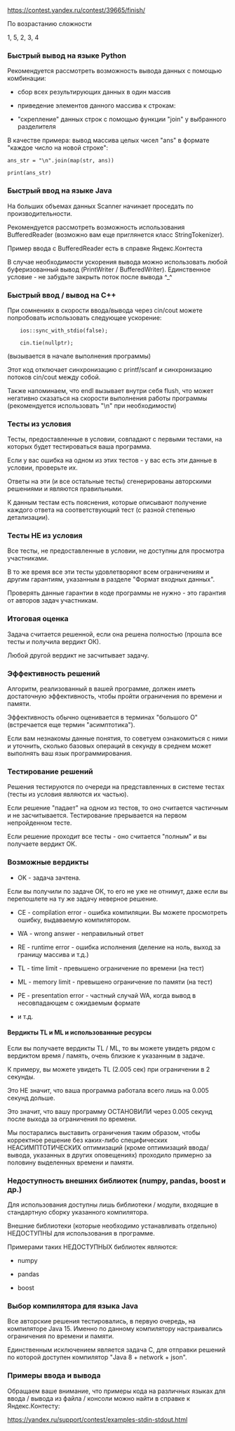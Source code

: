 https://contest.yandex.ru/contest/39665/finish/

По возрастанию сложности 

1, 5, 2, 3, 4

### Быстрый вывод на языке Python

Рекомендуется рассмотреть возможность вывода данных с помощью комбинации:

- сбор всех результирующих данных в один массив 

- приведение элементов данного массива к строкам:

- "скрепление" данных строк с помощью функции "join" у выбранного разделителя

В качестве примера: вывод массива целых чисел "ans" в формате "каждое число на новой строке":
```
ans_str = "\n".join(map(str, ans))

print(ans_str)
```
### Быстрый ввод на языке Java
На больших объемах данных Scanner начинает проседать по производительности.

Рекомендуется рассмотреть возможность использования BufferedReader (возможно вам еще приглянется класс StringTokenizer).

Пример ввода с BufferedReader есть в справке Яндекс.Контеста

В случае необходимости ускорения вывода можно использовать любой буферизованный вывод (PrintWriter / BufferedWriter). Единственное условие - не забудьте закрыть поток после вывода ^_^

### Быстрый ввод / вывод на С++
При сомнениях в скорости ввода/вывода через cin/cout можете попробовать использовать следующее ускорение:
```
	ios::sync_with_stdio(false);

	cin.tie(nullptr);
```
(вызывается в начале выполнения программы)

Этот код отключает синхронизацию с printf/scanf и синхронизацию потоков cin/cout между собой.

Также напоминаем, что endl вызывает внутри себя flush, что может негативно сказаться на скорости выполнения работы программы (рекомендуется использовать "\n" при необходимости)

### Тесты из условия
Тесты, предоставленные в условии, совпадают с первыми тестами, на которых будет тестироваться ваша программа.

Если у вас ошибка на одном из этих тестов - у вас есть эти данные в условии, проверьте их.

Ответы на эти (и все остальные тесты) сгенерированы авторскими решениями и являются правильными. 

К данным тестам есть пояснения, которые описывают получение каждого ответа на соответствующий тест (с разной степенью детализации).

### Тесты НЕ из условия
Все тесты, не предоставленные в условии, не доступны для просмотра участниками. 

В то же время все эти тесты удовлетворяют всем ограничениям и другим гарантиям, указанным в разделе "Формат входных данных".

Проверять данные гарантии в коде программы не нужно - это гарантия от авторов задач участникам. 

### Итоговая оценка
Задача считается решенной, если она решена полностью (прошла все тесты и получила вердикт ОК).

Любой другой вердикт не засчитывает задачу.

### Эффективность решений
Алгоритм, реализованный в вашей программе, должен иметь достаточную эффективность, чтобы пройти ограничения по времени и памяти.

Эффективность обычно оценивается в терминах "большого О" (встречается еще термин "асимптотика"). 

Если вам незнакомы данные понятия, то советуем ознакомиться с ними и уточнить, сколько базовых операций в секунду в среднем может выполнять ваш язык программирования.

### Тестирование решений
Решения тестируются по очереди на представленных в системе тестах (тесты из условия являются их частью).

Если решение "падает" на одном из тестов, то оно считается частичным и не засчитывается. Тестирование прерывается на первом непройденном тесте.

Если решение проходит все тесты - оно считается "полным" и вы получаете вердикт ОК.

### Возможные вердикты
- OK - задача зачтена. 

Если вы получили по задаче ОК, то его не уже не отнимут, даже если вы перепошлете на ту же задачу неверное решение.

- CE - compilation error - ошибка компиляции. Вы можете просмотреть ошибку, выдаваемую компилятором.

- WA - wrong answer - неправильный ответ

- RE - runtime error - ошибка исполнения (деление на ноль, выход за границу массива и т.д.)

- TL - time limit - превышено ограничение по времени (на тест) 

- ML - memory limit - превышено ограничение по памяти (на тест)

- PE - presentation error - частный случай WA, когда вывод в несовпадающем с ожидаемым формате

- и т.д.

#### Вердикты TL и ML и использованные ресурсы
Если вы получаете вердикты TL / ML, то вы можете увидеть рядом с вердиктом время / память, очень близкие к указанным в задаче.

К примеру, вы можете увидеть TL (2.005 сек) при ограничении в 2 секунды.

Это НЕ значит, что ваша программа работала всего лишь на 0.005 секунд дольше.

Это значит, что вашу программу ОСТАНОВИЛИ через 0.005 секунд после выхода за ограничения по времени.

Мы постарались выставить ограничения таким образом, чтобы корректное решение без каких-либо специфических НЕАСИМПТОТИЧЕСКИХ оптимизаций (кроме оптимизаций ввода/вывода, указанных в других оповещениях) проходило примерно за половину выделенных времени и памяти.

### Недоступность внешних библиотек (numpy, pandas, boost и др.)
Для использования доступны лишь библиотеки / модули, входящие в стандартную сборку указанного компилятора.

Внешние библиотеки (которые необходимо устанавливать отдельно) НЕДОСТУПНЫ для использования в программе.

Примерами таких НЕДОСТУПНЫХ библиотек являются:

- numpy

- pandas

- boost

### Выбор компилятора для языка Java
Все авторские решения тестировались, в первую очередь, на компиляторе Java 15. Именно по данному компилятору настраивались ограничения по времени и памяти.

Единственным исключением является задача C, для отправки решений по которой доступен компилятор "Java 8 + network + json".

### Примеры ввода и вывода
Обращаем ваше внимание, что примеры кода на различных языках для ввода / вывода из файла / консоли можно найти в справке к Яндекс.Контесту:

https://yandex.ru/support/contest/examples-stdin-stdout.html